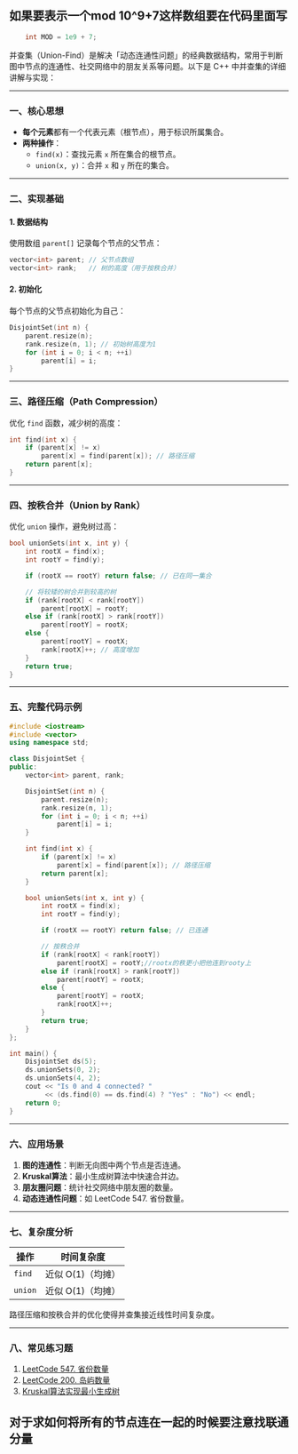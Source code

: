 ## 如果要表示一个mod 10^9+7这样数组要在代码里面写
```c++
    int MOD = 1e9 + 7;
```

并查集（Union-Find）是解决「动态连通性问题」的经典数据结构，常用于判断图中节点的连通性、社交网络中的朋友关系等问题。以下是 C++ 中并查集的详细讲解与实现：

---

### 一、核心思想
- **每个元素**都有一个代表元素（根节点），用于标识所属集合。
- **两种操作**：
  - `find(x)`：查找元素 `x` 所在集合的根节点。
  - `union(x, y)`：合并 `x` 和 `y` 所在的集合。

---

### 二、实现基础
#### 1. 数据结构
使用数组 `parent[]` 记录每个节点的父节点：
```cpp
vector<int> parent; // 父节点数组
vector<int> rank;   // 树的高度（用于按秩合并）
```

#### 2. 初始化
每个节点的父节点初始化为自己：
```cpp
DisjointSet(int n) {
    parent.resize(n);
    rank.resize(n, 1); // 初始树高度为1
    for (int i = 0; i < n; ++i)
        parent[i] = i;
}
```

---

### 三、路径压缩（Path Compression）
优化 `find` 函数，减少树的高度：
```cpp
int find(int x) {
    if (parent[x] != x)
        parent[x] = find(parent[x]); // 路径压缩
    return parent[x];
}
```

---

### 四、按秩合并（Union by Rank）
优化 `union` 操作，避免树过高：
```cpp
bool unionSets(int x, int y) {
    int rootX = find(x);
    int rootY = find(y);

    if (rootX == rootY) return false; // 已在同一集合

    // 将较矮的树合并到较高的树
    if (rank[rootX] < rank[rootY])
        parent[rootX] = rootY;
    else if (rank[rootX] > rank[rootY])
        parent[rootY] = rootX;
    else {
        parent[rootY] = rootX;
        rank[rootX]++; // 高度增加
    }
    return true;
}
```

---

### 五、完整代码示例
```cpp
#include <iostream>
#include <vector>
using namespace std;

class DisjointSet {
public:
    vector<int> parent, rank;

    DisjointSet(int n) {
        parent.resize(n);
        rank.resize(n, 1);
        for (int i = 0; i < n; ++i)
            parent[i] = i;
    }

    int find(int x) {
        if (parent[x] != x)
            parent[x] = find(parent[x]); // 路径压缩
        return parent[x];
    }

    bool unionSets(int x, int y) {
        int rootX = find(x);
        int rootY = find(y);

        if (rootX == rootY) return false; // 已连通

        // 按秩合并
        if (rank[rootX] < rank[rootY])
            parent[rootX] = rootY;//rootx的秩更小把他连到rooty上
        else if (rank[rootX] > rank[rootY])
            parent[rootY] = rootX;
        else {
            parent[rootY] = rootX;
            rank[rootX]++;
        }
        return true;
    }
};

int main() {
    DisjointSet ds(5);
    ds.unionSets(0, 2);
    ds.unionSets(4, 2);
    cout << "Is 0 and 4 connected? " 
         << (ds.find(0) == ds.find(4) ? "Yes" : "No") << endl;
    return 0;
}
```

---

### 六、应用场景
1. **图的连通性**：判断无向图中两个节点是否连通。
2. **Kruskal算法**：最小生成树算法中快速合并边。
3. **朋友圈问题**：统计社交网络中朋友圈的数量。
4. **动态连通性问题**：如 LeetCode 547. 省份数量。

---

### 七、复杂度分析
| 操作    | 时间复杂度        |
| ------- | ----------------- |
| `find`  | 近似 O(1)（均摊） |
| `union` | 近似 O(1)（均摊） |

路径压缩和按秩合并的优化使得并查集接近线性时间复杂度。

---

### 八、常见练习题
1. [LeetCode 547. 省份数量](https://leetcode-cn.com/problems/number-of-provinces/)
2. [LeetCode 200. 岛屿数量](https://leetcode-cn.com/problems/number-of-islands/)
3. [Kruskal算法实现最小生成树](https://oi-wiki.org/graph/mst/)


## 对于求如何将所有的节点连在一起的时候要注意找联通分量